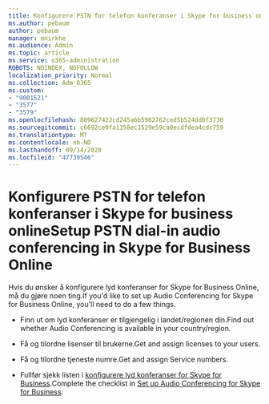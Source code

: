 ```yaml
---
title: Konfigurere PSTN for telefon konferanser i Skype for business online
ms.author: pebaum
author: pebaum
manager: mnirkhe
ms.audience: Admin
ms.topic: article
ms.service: o365-administration
ROBOTS: NOINDEX, NOFOLLOW
localization_priority: Normal
ms.collection: Adm_O365
ms.custom:
- "9001521"
- "3577"
- "3579"
ms.openlocfilehash: 809627422cd245a6b5962762ced5b524dd0f3730
ms.sourcegitcommit: c6692ce0fa1358ec3529e59ca0ecdfdea4cdc759
ms.translationtype: MT
ms.contentlocale: nb-NO
ms.lasthandoff: 09/14/2020
ms.locfileid: "47739546"
---
```

# <a name="setup-pstn-dial-in-audio-conferencing-in-skype-for-business-online"></a><span data-ttu-id="89aca-102">Konfigurere PSTN for telefon konferanser i Skype for business online</span><span class="sxs-lookup"><span data-stu-id="89aca-102">Setup PSTN dial-in audio conferencing in Skype for Business Online</span></span>

<span data-ttu-id="89aca-103">Hvis du ønsker å konfigurere lyd konferanser for Skype for Business Online, må du gjøre noen ting.</span><span class="sxs-lookup"><span data-stu-id="89aca-103">If you'd like to set up Audio Conferencing for Skype for Business Online, you'll need to do a few things.</span></span> 

- <span data-ttu-id="89aca-104">Finn ut om lyd konferanser er tilgjengelig i landet/regionen din.</span><span class="sxs-lookup"><span data-stu-id="89aca-104">Find out whether Audio Conferencing is available in your country/region.</span></span>

- <span data-ttu-id="89aca-105">Få og tilordne lisenser til brukerne.</span><span class="sxs-lookup"><span data-stu-id="89aca-105">Get and assign licenses to your users.</span></span>

- <span data-ttu-id="89aca-106">Få og tilordne tjeneste numre.</span><span class="sxs-lookup"><span data-stu-id="89aca-106">Get and assign Service numbers.</span></span>

- <span data-ttu-id="89aca-107">Fullfør sjekk listen i [konfigurere lyd konferanser for Skype for Business](https://docs.microsoft.com/SkypeForBusiness/audio-conferencing-in-office-365/set-up-audio-conferencing).</span><span class="sxs-lookup"><span data-stu-id="89aca-107">Complete the checklist in [Set up Audio Conferencing for Skype for Business](https://docs.microsoft.com/SkypeForBusiness/audio-conferencing-in-office-365/set-up-audio-conferencing).</span></span>
